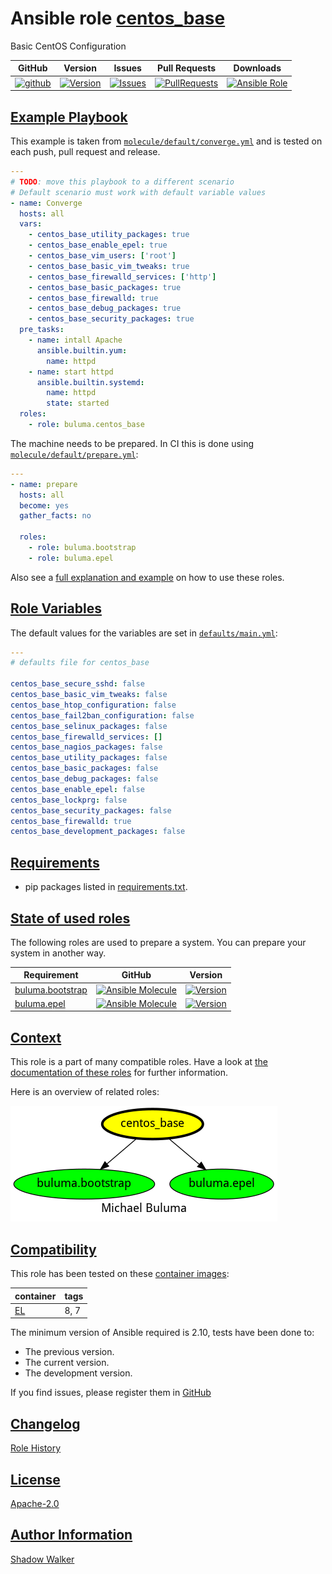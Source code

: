 # Ansible role [centos_base](https://galaxy.ansible.com/ui/standalone/roles/buluma/centos_base/documentation)

Basic CentOS Configuration

|GitHub|Version|Issues|Pull Requests|Downloads|
|------|-------|------|-------------|---------|
|[![github](https://github.com/buluma/ansible-role-centos_base/actions/workflows/molecule.yml/badge.svg)](https://github.com/buluma/ansible-role-centos_base/actions/workflows/molecule.yml)|[![Version](https://img.shields.io/github/release/buluma/ansible-role-centos_base.svg)](https://github.com/buluma/ansible-role-centos_base/releases/)|[![Issues](https://img.shields.io/github/issues/buluma/ansible-role-centos_base.svg)](https://github.com/buluma/ansible-role-centos_base/issues/)|[![PullRequests](https://img.shields.io/github/issues-pr-closed-raw/buluma/ansible-role-centos_base.svg)](https://github.com/buluma/ansible-role-centos_base/pulls/)|[![Ansible Role](https://img.shields.io/ansible/role/d/buluma/centos_base)](https://galaxy.ansible.com/ui/standalone/roles/buluma/centos_base/documentation)|

## [Example Playbook](#example-playbook)

This example is taken from [`molecule/default/converge.yml`](https://github.com/buluma/ansible-role-centos_base/blob/master/molecule/default/converge.yml) and is tested on each push, pull request and release.

```yaml
---
# TODO: move this playbook to a different scenario
# Default scenario must work with default variable values
- name: Converge
  hosts: all
  vars:
    - centos_base_utility_packages: true
    - centos_base_enable_epel: true
    - centos_base_vim_users: ['root']
    - centos_base_basic_vim_tweaks: true
    - centos_base_firewalld_services: ['http']
    - centos_base_basic_packages: true
    - centos_base_firewalld: true
    - centos_base_debug_packages: true
    - centos_base_security_packages: true
  pre_tasks:
    - name: intall Apache
      ansible.builtin.yum:
        name: httpd
    - name: start httpd
      ansible.builtin.systemd:
        name: httpd
        state: started
  roles:
    - role: buluma.centos_base
```

The machine needs to be prepared. In CI this is done using [`molecule/default/prepare.yml`](https://github.com/buluma/ansible-role-centos_base/blob/master/molecule/default/prepare.yml):

```yaml
---
- name: prepare
  hosts: all
  become: yes
  gather_facts: no

  roles:
    - role: buluma.bootstrap
    - role: buluma.epel
```

Also see a [full explanation and example](https://buluma.github.io/how-to-use-these-roles.html) on how to use these roles.

## [Role Variables](#role-variables)

The default values for the variables are set in [`defaults/main.yml`](https://github.com/buluma/ansible-role-centos_base/blob/master/defaults/main.yml):

```yaml
---
# defaults file for centos_base

centos_base_secure_sshd: false
centos_base_basic_vim_tweaks: false
centos_base_htop_configuration: false
centos_base_fail2ban_configuration: false
centos_base_selinux_packages: false
centos_base_firewalld_services: []
centos_base_nagios_packages: false
centos_base_utility_packages: false
centos_base_basic_packages: false
centos_base_debug_packages: false
centos_base_enable_epel: false
centos_base_lockprg: false
centos_base_security_packages: false
centos_base_firewalld: true
centos_base_development_packages: false
```

## [Requirements](#requirements)

- pip packages listed in [requirements.txt](https://github.com/buluma/ansible-role-centos_base/blob/master/requirements.txt).

## [State of used roles](#state-of-used-roles)

The following roles are used to prepare a system. You can prepare your system in another way.

| Requirement | GitHub | Version |
|-------------|--------|--------|
|[buluma.bootstrap](https://galaxy.ansible.com/buluma/bootstrap)|[![Ansible Molecule](https://github.com/buluma/ansible-role-bootstrap/actions/workflows/molecule.yml/badge.svg)](https://github.com/buluma/ansible-role-bootstrap/actions/workflows/molecule.yml)|[![Version](https://img.shields.io/github/release/buluma/ansible-role-bootstrap.svg)](https://github.com/shadowwalker/ansible-role-bootstrap)|
|[buluma.epel](https://galaxy.ansible.com/buluma/epel)|[![Ansible Molecule](https://github.com/buluma/ansible-role-epel/actions/workflows/molecule.yml/badge.svg)](https://github.com/buluma/ansible-role-epel/actions/workflows/molecule.yml)|[![Version](https://img.shields.io/github/release/buluma/ansible-role-epel.svg)](https://github.com/shadowwalker/ansible-role-epel)|

## [Context](#context)

This role is a part of many compatible roles. Have a look at [the documentation of these roles](https://buluma.github.io/) for further information.

Here is an overview of related roles:

![dependencies](https://raw.githubusercontent.com/buluma/ansible-role-centos_base/png/requirements.png "Dependencies")

## [Compatibility](#compatibility)

This role has been tested on these [container images](https://hub.docker.com/u/buluma):

|container|tags|
|---------|----|
|[EL](https://hub.docker.com/repository/docker/buluma/enterpriselinux/general)|8, 7|

The minimum version of Ansible required is 2.10, tests have been done to:

- The previous version.
- The current version.
- The development version.

If you find issues, please register them in [GitHub](https://github.com/buluma/ansible-role-centos_base/issues)

## [Changelog](#changelog)

[Role History](https://github.com/buluma/ansible-role-centos_base/blob/master/CHANGELOG.md)

## [License](#license)

[Apache-2.0](https://github.com/buluma/ansible-role-centos_base/blob/master/LICENSE)

## [Author Information](#author-information)

[Shadow Walker](https://buluma.github.io/)

